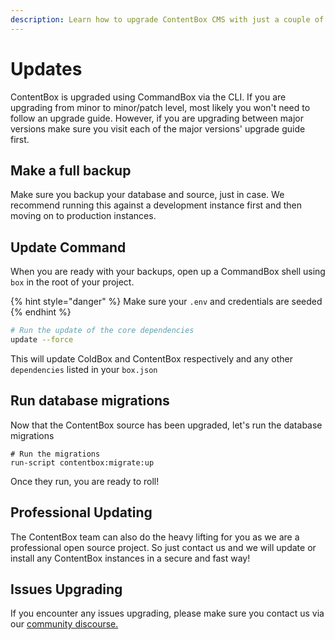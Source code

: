 ```yaml
---
description: Learn how to upgrade ContentBox CMS with just a couple of steps.
---
```


# Updates

ContentBox is upgraded using CommandBox via the CLI.  If you are upgrading from minor to minor/patch level, most likely you won't need to follow an upgrade guide.  However, if you are upgrading between major versions make sure you visit each of the major versions' upgrade guide first.

## Make a full backup

Make sure you backup your database and source, just in case.  We recommend running this against a development instance first and then moving on to production instances.

## Update Command

When you are ready with your backups, open up a CommandBox shell using `box` in the root of your project.

{% hint style="danger" %}
Make sure your `.env` and credentials are seeded
{% endhint %}

```bash
# Run the update of the core dependencies
update --force
```

This will update ColdBox and ContentBox respectively and any other `dependencies` listed in your `box.json`

## Run database migrations

Now that the ContentBox source has been upgraded, let's run the database migrations

```
# Run the migrations
run-script contentbox:migrate:up
```

Once they run, you are ready to roll!

## Professional Updating

The ContentBox team can also do the heavy lifting for you as we are a professional open source project. So just contact us and we will update or install any ContentBox instances in a secure and fast way!

## Issues Upgrading

If you encounter any issues upgrading, please make sure you contact us via our [community discourse.](https://community.ortussolutions.com/c/communities/contentbox/15)
